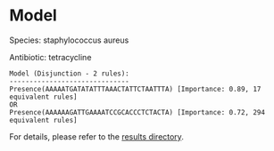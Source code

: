 
# Model

Species: staphylococcus aureus

Antibiotic: tetracycline

```
Model (Disjunction - 2 rules):
------------------------------
Presence(AAAAATGATATATTTAAACTATTCTAATTTA) [Importance: 0.89, 17 equivalent rules]
OR
Presence(AAAAAAGATTGAAAATCCGCACCCTCTACTA) [Importance: 0.72, 294 equivalent rules]

```

For details, please refer to the [results directory](../../../../../results/scm_b/staphylococcus%20aureus/tetracycline/repeat_7/).


